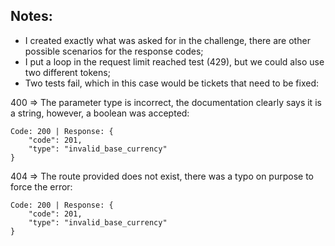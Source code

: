 ## Notes:

* I created exactly what was asked for in the challenge, there are other possible scenarios for the response codes;
* I put a loop in the request limit reached test (429), but we could also use two different tokens;
* Two tests fail, which in this case would be tickets that need to be fixed:

400 => The parameter type is incorrect, the documentation clearly says it is a string, however, a boolean was accepted:
```
Code: 200 | Response: {
    "code": 201,
    "type": "invalid_base_currency"
}
```

404 => The route provided does not exist, there was a typo on purpose to force the error:
```
Code: 200 | Response: {
    "code": 201,
    "type": "invalid_base_currency"
}
```